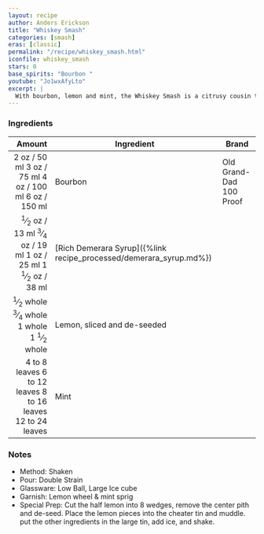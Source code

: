 ```yaml
---
layout: recipe
author: Anders Erickson
title: "Whiskey Smash"
categories: [smash]
eras: [classic]
permalink: "/recipe/whiskey_smash.html"
iconfile: whiskey_smash
stars: 0
base_spirits: "Bourbon "
youtube: "Jo1wxAfyLto"
excerpt: |
  With bourbon, lemon and mint, the Whiskey Smash is a citrusy cousin to the Mint Julep. If that sounds good, wait until you make this recipe.
---
```


### Ingredients

|        Amount | Ingredient                                               | Brand                   |
| ------------: | -------------------------------------------------------- | ----------------------- |
|          <span class="onex active">2 oz  / 50 ml</span> <span class="onehalfx">3 oz  / 75 ml</span> <span class="twox">4 oz  / 100 ml</span> <span class="threex">6 oz  / 150 ml</span>| Bourbon                                                  | Old Grand-Dad 100 Proof |
|        <span class="onex active"> <sup>1</sup>&frasl;<sub>2</sub> oz  / 13 ml</span> <span class="onehalfx"> <sup>3</sup>&frasl;<sub>4</sub> oz  / 19 ml</span> <span class="twox">1 oz  / 25 ml</span> <span class="threex">1 <sup>1</sup>&frasl;<sub>2</sub> oz  / 38 ml</span>| [Rich Demerara Syrup]({%link recipe_processed/demerara_syrup.md%}) |
|     <span class="onex active"> <sup>1</sup>&frasl;<sub>2</sub> whole </span> <span class="onehalfx"> <sup>3</sup>&frasl;<sub>4</sub> whole </span> <span class="twox">1 whole </span> <span class="threex">1 <sup>1</sup>&frasl;<sub>2</sub> whole </span>| Lemon, sliced and de-seeded                              |
| <span class="onex active">4 to 8 leaves </span> <span class="onehalfx">6 to 12 leaves </span> <span class="twox">8 to 16 leaves </span> <span class="threex">12 to 24 leaves </span>| Mint                                                     |

### Notes

- Method: Shaken
- Pour: Double Strain
- Glassware: Low Ball, Large Ice cube
- Garnish: Lemon wheel & mint sprig
- Special Prep: Cut the half lemon into 8 wedges, remove the center pith and de-seed. Place the lemon pieces into the cheater tin and muddle. put the other ingredients in the large tin, add ice, and shake.

    
<script type="application/ld+json">
{
  "@context": "https://schema.org",
  "@type": "Recipe",
  "author": "{{ page.author }}",
  "description": "{{ page.excerpt | strip_html | replace: '"', "'" }}",
  "image": "{% for ingredient in site.data[page.iconfile].images.ingredient limit: 1 %}{{ ingredient.url }}{% endfor %}",
  "recipeIngredient": [
    "         2 oz Bourbon                                                 ",
  "       0.5 oz Rich Demerara Syrup",
  "    0.5 whole Lemon, sliced and de-seeded                             ",
  "4 to 8 leaves Mint                                                    "],
  "name": "{{ page.title }}",
  "recipeInstructions": "
- Method: Shaken
- Pour: Double Strain
- Glassware: Low Ball, Large Ice cube
- Garnish: Lemon wheel & mint sprig
- Special Prep: Cut the half lemon into 8 wedges, remove the center pith and de-seed. Place the lemon pieces into the cheater tin and muddle. put the other ingredients in the large tin, add ice, and shake.
",
  "recipeYield": "1 cocktail"
}
</script>

    